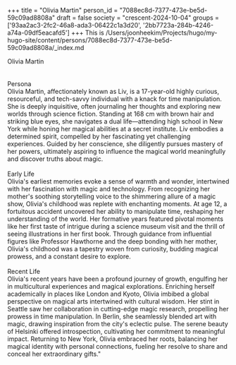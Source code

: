 +++
title = "Olivia Martin"
person_id = "7088ec8d-7377-473e-be5d-59c09ad8808a"
draft = false
society = "crescent-2024-10-04"
groups = ['93aa2ac3-2fc2-46a8-ada3-06422c1a3d20', '2bb7723a-284b-4246-a74a-09df5eacafd5']
+++
This is /Users/joonheekim/Projects/hugo/my-hugo-site/content/persons/7088ec8d-7377-473e-be5d-59c09ad8808a/_index.md

<div class="h1_right">Olivia Martin</div><br>
<br>
<div class="h2">Persona</div><div class="plain">Olivia Martin, affectionately known as Liv, is a 17-year-old highly curious, resourceful, and tech-savvy individual with a knack for time manipulation. She is deeply inquisitive, often journaling her thoughts and exploring new worlds through science fiction. Standing at 168 cm with brown hair and striking blue eyes, she navigates a dual life—attending high school in New York while honing her magical abilities at a secret institute. Liv embodies a determined spirit, compelled by her fascinating yet challenging experiences. Guided by her conscience, she diligently pursues mastery of her powers, ultimately aspiring to influence the magical world meaningfully and discover truths about magic.</div><br>
<div class="h2">Early Life</div><div class="plain">Olivia's earliest memories evoke a sense of warmth and wonder, intertwined with her fascination with magic and technology. From recognizing her mother's soothing storytelling voice to the shimmering allure of a magic show, Olivia's childhood was replete with enchanting moments. At age 12, a fortuitous accident uncovered her ability to manipulate time, reshaping her understanding of the world. Her formative years featured pivotal moments like her first taste of intrigue during a science museum visit and the thrill of seeing illustrations in her first book. Through guidance from influential figures like Professor Hawthorne and the deep bonding with her mother, Olivia's childhood was a tapestry woven from curiosity, budding magical prowess, and a constant desire to explore.</div><br>
<div class="h2">Recent Life</div><div class="plain">Olivia's recent years have been a profound journey of growth, engulfing her in multicultural experiences and magical explorations. Enriching herself academically in places like London and Kyoto, Olivia imbibed a global perspective on magical arts intertwined with cultural wisdom. Her stint in Seattle saw her collaboration in cutting-edge magic research, propelling her prowess in time manipulation. In Berlin, she seamlessly blended art with magic, drawing inspiration from the city's eclectic pulse. The serene beauty of Helsinki offered introspection, cultivating her commitment to meaningful impact. Returning to New York, Olivia embraced her roots, balancing her magical identity with personal connections, fueling her resolve to share and conceal her extraordinary gifts."</div><br>
